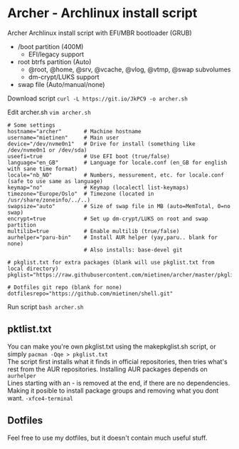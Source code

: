 # Archer - Archlinux install script

Archer Archlinux install script with EFI/MBR bootloader (GRUB)

* /boot partition (400M)
	* EFI/legacy support
* root btrfs partition (Auto)
	* @root, @home, @srv, @vcache, @vlog, @vtmp, @swap subvolumes
	* dm-crypt/LUKS support
* swap file (Auto/manual/none)

Download script `curl -L https://git.io/JkPC9 -o archer.sh`

Edit archer.sh `vim archer.sh`

```
# Some settings
hostname="archer"       # Machine hostname
username="mietinen"     # Main user
device="/dev/nvme0n1"   # Drive for install (something like /dev/nvme0n1 or /dev/sda)
useefi=true             # Use EFI boot (true/false)
language="en_GB"        # Language for locale.conf (en_GB for english with sane time format)
locale="nb_NO"          # Numbers, messurement, etc. for locale.conf (safe to use same as language)
keymap="no"             # Keymap (localectl list-keymaps)
timezone="Europe/Oslo"  # Timezone (located in /usr/share/zoneinfo/../..)
swapsize="auto"         # Size of swap file in MB (auto=MemTotal, 0=no swap)
encrypt=true            # Set up dm-crypt/LUKS on root and swap partition
multilib=true           # Enable multilib (true/false)
aurhelper="paru-bin"    # Install AUR helper (yay,paru.. blank for none)
                        # Also installs: base-devel git

# pkglist.txt for extra packages (blank will use pkglist.txt from local directory)
pkglist="https://raw.githubusercontent.com/mietinen/archer/master/pkglist.txt"

# Dotfiles git repo (blank for none)
dotfilesrepo="https://github.com/mietinen/shell.git"
```

Run script `bash archer.sh`

## pktlist.txt

You can make you're own pkglist.txt using the makepkglist.sh script, or simply `pacman -Qqe > pkglist.txt`  
The script first installs what it finds in official repositories, then tries what's rest from the AUR repositories. Installing AUR packages depends on `aurhelper`  
Lines starting with an - is removed at the end, if there are no dependencies. Making it posible to install package groups and removing what you dont want. `-xfce4-terminal`

## Dotfiles

Feel free to use my dotfiles, but it doesn't contain much useful stuff.
